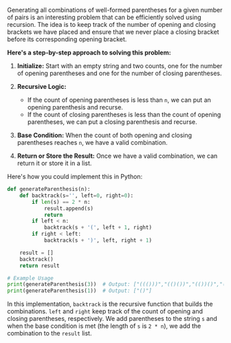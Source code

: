<p>Generating all combinations of well-formed parentheses for a given number of pairs is an interesting problem that can be efficiently solved using recursion. The idea is to keep track of the number of opening and closing brackets we have placed and ensure that we never place a closing bracket before its corresponding opening bracket.

<strong>Here's a step-by-step approach to solving this problem:</strong>

1. **Initialize:** Start with an empty string and two counts, one for the number of opening parentheses and one for the number of closing parentheses.

2. **Recursive Logic:**
   - If the count of opening parentheses is less than `n`, we can put an opening parenthesis and recurse.
   - If the count of closing parentheses is less than the count of opening parentheses, we can put a closing parenthesis and recurse.

3. **Base Condition:** When the count of both opening and closing parentheses reaches `n`, we have a valid combination.

4. **Return or Store the Result:** Once we have a valid combination, we can return it or store it in a list.

Here's how you could implement this in Python:

```python
def generateParenthesis(n):
    def backtrack(s='', left=0, right=0):
        if len(s) == 2 * n:
            result.append(s)
            return
        if left < n:
            backtrack(s + '(', left + 1, right)
        if right < left:
            backtrack(s + ')', left, right + 1)

    result = []
    backtrack()
    return result

# Example Usage
print(generateParenthesis(3))  # Output: ["((()))","(()())","(())()","()(())","()()()"]
print(generateParenthesis(1))  # Output: ["()"]
```

In this implementation, `backtrack` is the recursive function that builds the combinations. `left` and `right` keep track of the count of opening and closing parentheses, respectively. We add parentheses to the string `s` and when the base condition is met (the length of `s` is `2 * n`), we add the combination to the `result` list.</p>
